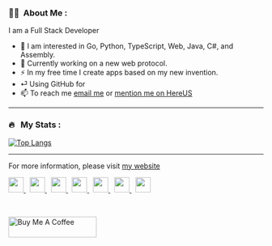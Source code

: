 ### :man_technologist: &nbsp;About Me :
I am a Full Stack Developer
- 👀 I am interested in Go, Python, TypeScript, Web, Java, C#, and Assembly.
- 🌱 Currently working on a new web protocol.
- ⚡ In my free time I create apps based on my new invention.
- ⏎ Using GitHub for
- 📫 To reach me [email me](mailto:islekcaganmert@gmail.com) or [mention me on HereUS](http://www.hereus.net/user/islekcaganmert)

---

### 🔥 &nbsp; My Stats :
[![Top Langs](https://github-readme-stats.vercel.app/api/top-langs/?username=islekcaganmert&layout=compact&theme=vision-friendly-light)](https://github.com/anuraghazra/github-readme-stats)

---

For more information, please visit [my website](https://islekcaganmert.github.io)

<a href="https://threads.net/@islekcaganmert" target="_blank">
  <img src="https://www.threads.net/favicon.ico" height="30" width="30">
</a>&nbsp;
<a href="https://www.instagram.com/islekcaganmert" target="_blank">
  <img src="https://www.instagram.com/favicon.ico" height="30" width="30">
</a>&nbsp;
<a href="https://mastodon.social/@islekcaganmert" target="_blank">
  <img src="https://mastodon.social/favicon.ico" height="30" width="30">
</a>&nbsp;
<a href="https://bsky.app/profile/islekcaganmert.github.io" target="_blank">
  <img src="https://bsky.app/static/apple-touch-icon.png" height="30" width="30">
</a>&nbsp;
<a href="https://discord.com/invite/qx4TbDnh" target="_blank">
  <img src="https://www.svgrepo.com/show/353655/discord-icon.svg" height="30" width="30">
</a>&nbsp;
<a href="https://www.youtube.com/islekcaganmert" target="_blank">
  <img src="https://cdn-icons-png.flaticon.com/512/1384/1384060.png" height="30" width="30">
</a>&nbsp;
<a href="https://www.hereus.net/user/islekcaganmert" target="_blank">
  <img src="https://www.hereus.net/favicon.png" height="30" width="30">
</a>

<br><img src="https://komarev.com/ghpvc/?username=islekcaganmert&style=flat-square&color=blue" alt="">

<a href="https://www.buymeacoffee.com/islekcaganmert" target="_blank"><img src="https://cdn.buymeacoffee.com/buttons/default-orange.png" alt="Buy Me A Coffee" height="41" width="174"></a>
